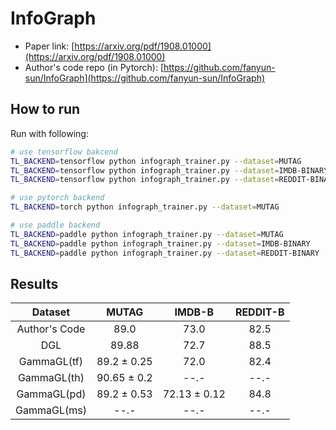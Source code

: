 InfoGraph 
========================

- Paper link: [https://arxiv.org/pdf/1908.01000](https://arxiv.org/pdf/1908.01000)
- Author's code repo (in Pytorch):
  [https://github.com/fanyun-sun/InfoGraph](https://github.com/fanyun-sun/InfoGraph)

  
How to run
----------

Run with following:

```bash
# use tensorflow bakcend
TL_BACKEND=tensorflow python infograph_trainer.py --dataset=MUTAG 
TL_BACKEND=tensorflow python infograph_trainer.py --dataset=IMDB-BINARY
TL_BACKEND=tensorflow python infograph_trainer.py --dataset=REDDIT-BINARY
```
```bash
# use pytorch backend
TL_BACKEND=torch python infograph_trainer.py --dataset=MUTAG 
```
```bash
# use paddle backend
TL_BACKEND=paddle python infograph_trainer.py --dataset=MUTAG 
TL_BACKEND=paddle python infograph_trainer.py --dataset=IMDB-BINARY
TL_BACKEND=paddle python infograph_trainer.py --dataset=REDDIT-BINARY
```

Results
-------


|      Dataset      | MUTAG | IMDB-B | REDDIT-B |  
| :---------------: | :---:  | :----: |  :----:  |  
|   Author's Code   | 89.0  |  73.0  |   82.5   | 
|        DGL        | 89.88 |  72.7  |   88.5   | 
|     GammaGL(tf)   | 89.2 ± 0.25  |  72.0  |   82.4   |  
|     GammaGL(th)   | 90.65 ± 0.2 |  --.-  |   --.-   |  
|     GammaGL(pd)   | 89.2 ± 0.53 | 72.13 ± 0.12| 84.8 |  
|     GammaGL(ms)   | --.-  |  --.-  |   --.-   |  
  

